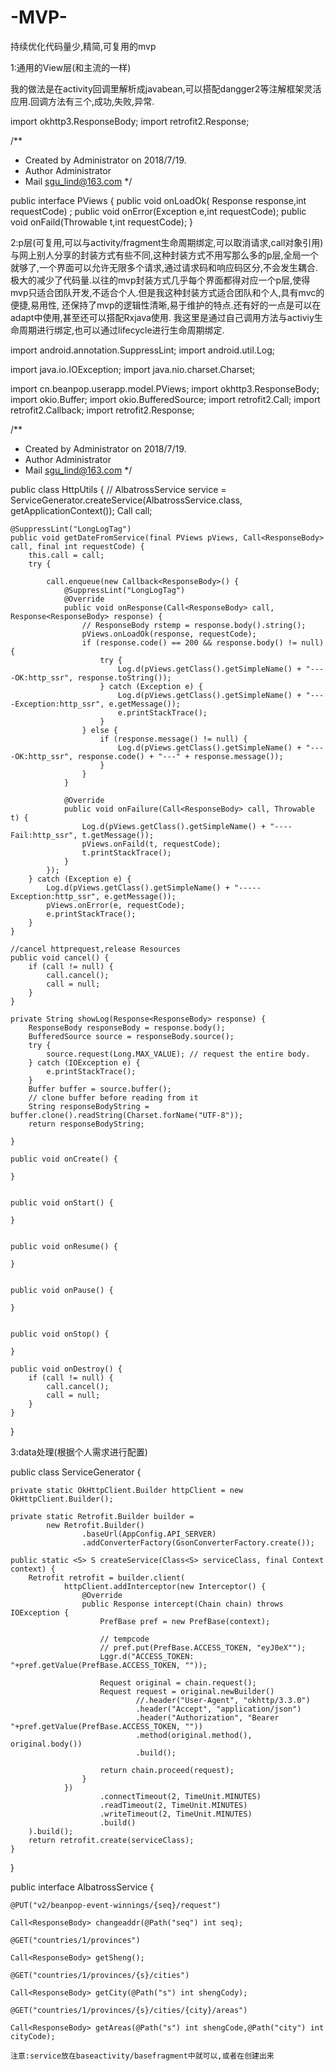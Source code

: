 # -MVP-
持续优化代码量少,精简,可复用的mvp


1:通用的View层(和主流的一样)

我的做法是在activity回调里解析成javabean,可以搭配dangger2等注解框架灵活应用.回调方法有三个,成功,失败,异常.

import okhttp3.ResponseBody;
import retrofit2.Response;

/**
 * Created by Administrator on 2018/7/19.
 * Author Administrator
 * Mail sgu_lind@163.com
 */

public interface PViews {
    public void onLoadOk( Response<ResponseBody> response,int requestCode) ;
    public void onError(Exception e,int requestCode);
    public void onFaild(Throwable t,int requestCode);
}

2:p层(可复用,可以与activity/fragment生命周期绑定,可以取消请求,call对象引用)
   与网上别人分享的封装方式有些不同,这种封装方式不用写那么多的p层,全局一个就够了,一个界面可以允许无限多个请求,通过请求码和响应码区分,不会发生耦合.
极大的减少了代码量.以往的mvp封装方式几乎每个界面都得对应一个p层,使得mvp只适合团队开发,不适合个人.但是我这种封装方式适合团队和个人,具有mvc的便捷,易用性,
还保持了mvp的逻辑性清晰,易于维护的特点.还有好的一点是可以在adapt中使用,甚至还可以搭配Rxjava使用.
    我这里是通过自己调用方法与activiy生命周期进行绑定,也可以通过lifecycle进行生命周期绑定.

import android.annotation.SuppressLint;
import android.util.Log;

import java.io.IOException;
import java.nio.charset.Charset;

import cn.beanpop.userapp.model.PViews;
import okhttp3.ResponseBody;
import okio.Buffer;
import okio.BufferedSource;
import retrofit2.Call;
import retrofit2.Callback;
import retrofit2.Response;

/**
 * Created by Administrator on 2018/7/19.
 * Author Administrator
 * Mail sgu_lind@163.com
 */

public class HttpUtils {
    //      AlbatrossService service = ServiceGenerator.createService(AlbatrossService.class, getApplicationContext());
    Call<ResponseBody> call;

    @SuppressLint("LongLogTag")
    public void getDateFromService(final PViews pViews, Call<ResponseBody> call, final int requestCode) {
        this.call = call;
        try {

            call.enqueue(new Callback<ResponseBody>() {
                @SuppressLint("LongLogTag")
                @Override
                public void onResponse(Call<ResponseBody> call, Response<ResponseBody> response) {
                    // ResponseBody rstemp = response.body().string();
                    pViews.onLoadOk(response, requestCode);
                    if (response.code() == 200 && response.body() != null) {
                        try {
                            Log.d(pViews.getClass().getSimpleName() + "----OK:http_ssr", response.toString());
                        } catch (Exception e) {
                            Log.d(pViews.getClass().getSimpleName() + "----Exception:http_ssr", e.getMessage());
                            e.printStackTrace();
                        }
                    } else {
                        if (response.message() != null) {
                            Log.d(pViews.getClass().getSimpleName() + "----OK:http_ssr", response.code() + "---" + response.message());
                        }
                    }
                }

                @Override
                public void onFailure(Call<ResponseBody> call, Throwable t) {
                    Log.d(pViews.getClass().getSimpleName() + "----Fail:http_ssr", t.getMessage());
                    pViews.onFaild(t, requestCode);
                    t.printStackTrace();
                }
            });
        } catch (Exception e) {
            Log.d(pViews.getClass().getSimpleName() + "-----Exception:http_ssr", e.getMessage());
            pViews.onError(e, requestCode);
            e.printStackTrace();
        }
    }

    //cancel httprequest,release Resources
    public void cancel() {
        if (call != null) {
            call.cancel();
            call = null;
        }
    }

    private String showLog(Response<ResponseBody> response) {
        ResponseBody responseBody = response.body();
        BufferedSource source = responseBody.source();
        try {
            source.request(Long.MAX_VALUE); // request the entire body.
        } catch (IOException e) {
            e.printStackTrace();
        }
        Buffer buffer = source.buffer();
        // clone buffer before reading from it
        String responseBodyString = buffer.clone().readString(Charset.forName("UTF-8"));
        return responseBodyString;

    }

    public void onCreate() {

    }


    public void onStart() {

    }


    public void onResume() {

    }


    public void onPause() {

    }


    public void onStop() {

    }

    public void onDestroy() {
        if (call != null) {
            call.cancel();
            call = null;
        }
    }
}

3:data处理(根据个人需求进行配置)

public class ServiceGenerator {

    private static OkHttpClient.Builder httpClient = new OkHttpClient.Builder();

    private static Retrofit.Builder builder =
            new Retrofit.Builder()
                    .baseUrl(AppConfig.API_SERVER)
                    .addConverterFactory(GsonConverterFactory.create());

    public static <S> S createService(Class<S> serviceClass, final Context context) {
        Retrofit retrofit = builder.client(
                httpClient.addInterceptor(new Interceptor() {
                    @Override
                    public Response intercept(Chain chain) throws IOException {
                        PrefBase pref = new PrefBase(context);

                        // tempcode 
                        // pref.put(PrefBase.ACCESS_TOKEN, "eyJ0eX"");
                        Lggr.d("ACCESS_TOKEN: "+pref.getValue(PrefBase.ACCESS_TOKEN, ""));

                        Request original = chain.request();
                        Request request = original.newBuilder()
                                //.header("User-Agent", "okhttp/3.3.0")
                                .header("Accept", "application/json")
                                .header("Authorization", "Bearer "+pref.getValue(PrefBase.ACCESS_TOKEN, ""))
                                .method(original.method(), original.body())
                                .build();

                        return chain.proceed(request);
                    }
                })
                        .connectTimeout(2, TimeUnit.MINUTES)
                        .readTimeout(2, TimeUnit.MINUTES)
                        .writeTimeout(2, TimeUnit.MINUTES)
                        .build()
        ).build();
        return retrofit.create(serviceClass);
    }
}

public interface AlbatrossService {
   
    @PUT("v2/beanpop-event-winnings/{seq}/request")
    
    Call<ResponseBody> changeaddr(@Path("seq") int seq);
   
    @GET("countries/1/provinces")
    
    Call<ResponseBody> getSheng();
    
    @GET("countries/1/provinces/{s}/cities")
    
    Call<ResponseBody> getCity(@Path("s") int shengCody);
    
    @GET("countries/1/provinces/{s}/cities/{city}/areas")
    
    Call<ResponseBody> getAreas(@Path("s") int shengCode,@Path("city") int cityCode);
    
    注意:service放在baseactivity/basefragment中就可以,或者在创建出来





